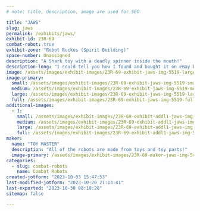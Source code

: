 ```yaml
---
# note: title, description, image are used for SEO

title: "JAWS"
slug: jaws
permalink: /exhibits/jaws/
exhibit-id: 23R-69
combat-robot: true
exhibit-zone: "Robot Ruckus (Spirit Building)"
space-number: Unassigned
description: "A Shark toy with a deadly spinner inside the mouth!"
description-long: "I could tell you how I found and bought it on eBay but that's boring!!"
image: /assets/images/exhibit-images/23R-69-exhibit-jaws-img-5519-large.jpeg
image-primary: 
  small: /assets/images/exhibit-images/23R-69-exhibit-jaws-img-5519-small.jpeg
  medium: /assets/images/exhibit-images/23R-69-exhibit-jaws-img-5519-medium.jpeg
  large: /assets/images/exhibit-images/23R-69-exhibit-jaws-img-5519-large.jpeg
  full: /assets/images/exhibit-images/23R-69-exhibit-jaws-img-5519-full.jpeg
additional-images: 
  - 1:
    small: /assets/images/exhibit-images/23R-69-exhibit-addl1-jaws-img-5533-small.jpeg
    medium: /assets/images/exhibit-images/23R-69-exhibit-addl1-jaws-img-5533-medium.jpeg
    large: /assets/images/exhibit-images/23R-69-exhibit-addl1-jaws-img-5533-large.jpeg
    full: /assets/images/exhibit-images/23R-69-exhibit-addl1-jaws-img-5533-full.jpeg
maker: 
  name: "TOY MASTER"
  description: "All of the robots are made from toys and toy parts!"
  image-primary: /assets/images/exhibit-images/23R-69-maker-jaws-img-5452-medium.jpeg
categories: 
  - slug: combat-robots
    name: Combat Robots
created-jotform: "2023-10-03 15:47:53"
last-modified-jotform: "2023-10-20 21:13:41"
last-exported: "2023-10-30 08:10:28"
sitemap: false

---
```

